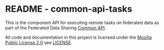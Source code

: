 # README - common-api-tasks

This is the component API for executing remote tasks on federated data as part of the Federated Data Sharing [Common API](https://github.com/federated-data-sharing/common-api).

All code and documentation in this project is licensed under the [Mozilla Public License 2.0](https://www.mozilla.org/en-US/MPL/2.0/) see [LICENSE](./LICENSE).